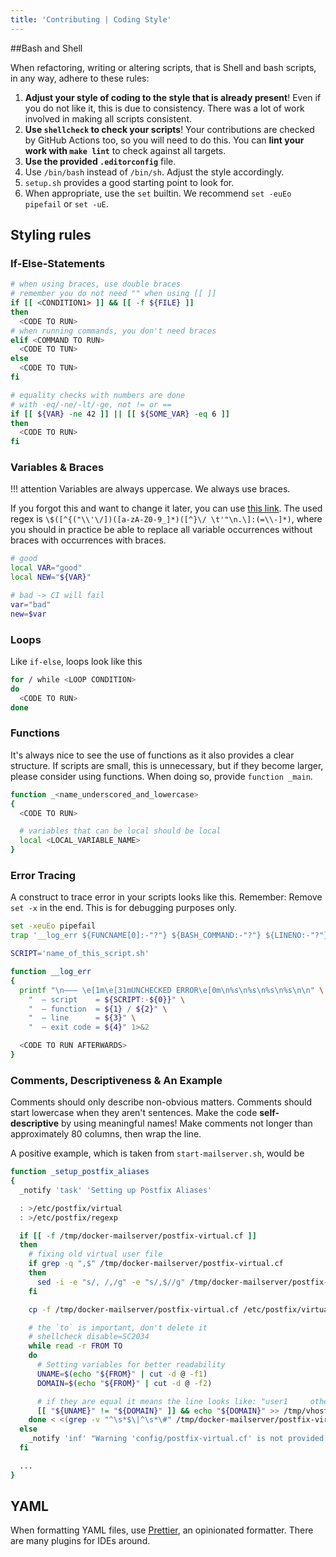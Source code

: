 ```yaml
---
title: 'Contributing | Coding Style'
---
```


##Bash and Shell

When refactoring, writing or altering scripts, that is Shell and bash scripts, in any way, adhere to these rules:

1. **Adjust your style of coding to the style that is already present**! Even if you do not like it, this is due to consistency. There was a lot of work involved in making all scripts consistent.
2. **Use `shellcheck` to check your scripts**! Your contributions are checked by GitHub Actions too, so you will need to do this. You can **lint your work with `make lint`** to check against all targets.
3. **Use the provided `.editorconfig`** file.
4. Use `/bin/bash` instead of `/bin/sh`. Adjust the style accordingly.
5. `setup.sh` provides a good starting point to look for.
6. When appropriate, use the `set` builtin. We recommend `set -euEo pipefail` or `set -uE`.

## Styling rules

### If-Else-Statements

```bash
# when using braces, use double braces
# remember you do not need "" when using [[ ]]
if [[ <CONDITION1> ]] && [[ -f ${FILE} ]]
then
  <CODE TO RUN>
# when running commands, you don't need braces
elif <COMMAND TO RUN>
  <CODE TO TUN>
else
  <CODE TO TUN>
fi

# equality checks with numbers are done
# with -eq/-ne/-lt/-ge, not != or ==
if [[ ${VAR} -ne 42 ]] || [[ ${SOME_VAR} -eq 6 ]]
then
  <CODE TO RUN>
fi
```

### Variables & Braces

!!! attention
    Variables are always uppercase. We always use braces.

If you forgot this and want to change it later, you can use [this link][regex]. The used regex is `\$([^{("\\'\/])([a-zA-Z0-9_]*)([^}\/ \t'"\n.\]:(=\\-]*)`, where you should in practice be able to replace all variable occurrences without braces with occurrences with braces.

```bash
# good
local VAR="good"
local NEW="${VAR}"

# bad -> CI will fail
var="bad"
new=$var
```

### Loops

Like `if-else`, loops look like this

```bash
for / while <LOOP CONDITION>
do
  <CODE TO RUN>
done
```

### Functions

It's always nice to see the use of functions as it also provides a clear structure. If scripts are small, this is unnecessary, but if they become larger, please consider using functions. When doing so, provide `function _main`.

```bash
function _<name_underscored_and_lowercase>
{
  <CODE TO RUN>

  # variables that can be local should be local
  local <LOCAL_VARIABLE_NAME>
}
```

### Error Tracing

A construct to trace error in your scripts looks like this. Remember: Remove `set -x` in the end. This is for debugging purposes only.

```bash
set -xeuEo pipefail
trap '__log_err ${FUNCNAME[0]:-"?"} ${BASH_COMMAND:-"?"} ${LINENO:-"?"} ${?:-"?"}' ERR

SCRIPT='name_of_this_script.sh'

function __log_err
{
  printf "\n––– \e[1m\e[31mUNCHECKED ERROR\e[0m\n%s\n%s\n%s\n%s\n\n" \
    "  – script    = ${SCRIPT:-${0}}" \
    "  – function  = ${1} / ${2}" \
    "  – line      = ${3}" \
    "  – exit code = ${4}" 1>&2

  <CODE TO RUN AFTERWARDS>
}
```

### Comments, Descriptiveness & An Example

Comments should only describe non-obvious matters. Comments should start lowercase when they aren't sentences. Make the code **self-descriptive** by using meaningful names! Make comments not longer than approximately 80 columns, then wrap the line.

A positive example, which is taken from `start-mailserver.sh`, would be

```bash
function _setup_postfix_aliases
{
  _notify 'task' 'Setting up Postfix Aliases'

  : >/etc/postfix/virtual
  : >/etc/postfix/regexp

  if [[ -f /tmp/docker-mailserver/postfix-virtual.cf ]]
  then
    # fixing old virtual user file
    if grep -q ",$" /tmp/docker-mailserver/postfix-virtual.cf
    then
      sed -i -e "s/, /,/g" -e "s/,$//g" /tmp/docker-mailserver/postfix-virtual.cf
    fi

    cp -f /tmp/docker-mailserver/postfix-virtual.cf /etc/postfix/virtual

    # the `to` is important, don't delete it
    # shellcheck disable=SC2034
    while read -r FROM TO
    do
      # Setting variables for better readability
      UNAME=$(echo "${FROM}" | cut -d @ -f1)
      DOMAIN=$(echo "${FROM}" | cut -d @ -f2)

      # if they are equal it means the line looks like: "user1     other@domain.tld"
      [[ "${UNAME}" != "${DOMAIN}" ]] && echo "${DOMAIN}" >> /tmp/vhost.tmp
    done < <(grep -v "^\s*$\|^\s*\#" /tmp/docker-mailserver/postfix-virtual.cf || true)
  else
    _notify 'inf' "Warning 'config/postfix-virtual.cf' is not provided. No mail alias/forward created."
  fi

  ...
}
```

## YAML

When formatting YAML files, use [Prettier][prettier], an opinionated formatter. There are many plugins for IDEs around.

[semver]: https://semver.org/
[regex]: https://regex101.com/r/ikzJpF/7
[prettier]: https://prettier.io
